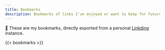 ```yaml
---
title: Bookmarks
description: Bookmarks of links I've enjoyed or want to keep for future reference.
---
```


<div class='box'>

🔖 These are my bookmarks, directly exported from a personal [Linkding](https://github.com/sissbruecker/linkding) instance.

</div>

{{< bookmarks >}}
